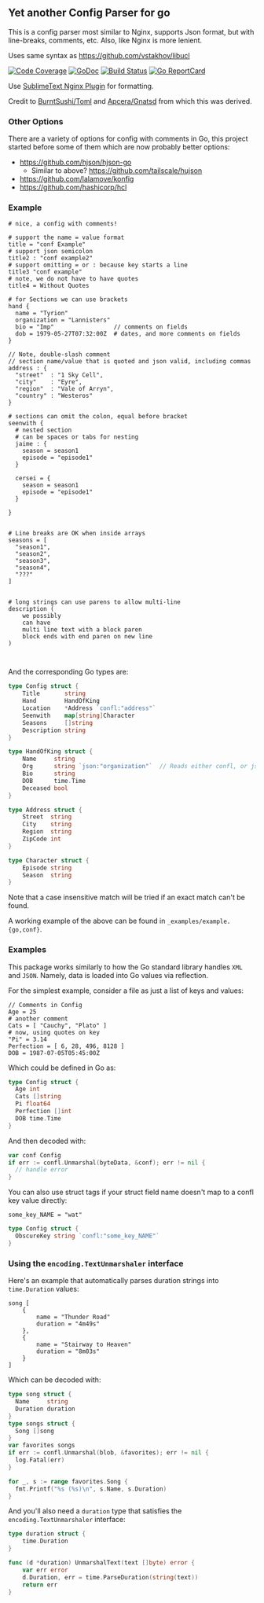 ## Yet another Config Parser for go

This is a config parser most similar to Nginx, supports
Json format, but with line-breaks, comments, etc.   Also, like
Nginx is more lenient.

Uses same syntax as https://github.com/vstakhov/libucl

[![Code Coverage](https://codecov.io/gh/lytics/confl/branch/master/graph/badge.svg)](https://codecov.io/gh/lytics/confl)
[![GoDoc](https://godoc.org/github.com/lytics/confl?status.svg)](http://godoc.org/github.com/lytics/confl)
[![Build Status](https://travis-ci.org/lytics/confl.svg?branch=master)](https://travis-ci.org/lytics/confl)
[![Go ReportCard](https://goreportcard.com/badge/lytics/confl)](https://goreportcard.com/report/lytics/confl)



Use [SublimeText Nginx Plugin](https://github.com/brandonwamboldt/sublime-nginx) for formatting.

Credit to [BurntSushi/Toml](https://github.com/BurntSushi/toml) and [Apcera/Gnatsd](https://github.com/apcera/gnatsd/tree/master/conf) from which 
this was derived.

### Other Options
There are a variety of options for config with comments in Go, this project started before some of them which are now probably better options:
* https://github.com/hjson/hjson-go
  * Similar to above?  https://github.com/tailscale/hujson 
* https://github.com/lalamove/konfig 
* https://github.com/hashicorp/hcl

### Example

```
# nice, a config with comments!

# support the name = value format
title = "conf Example"
# support json semicolon
title2 : "conf example2"
# support omitting = or : because key starts a line
title3 "conf example"
# note, we do not have to have quotes
title4 = Without Quotes

# for Sections we can use brackets
hand {
  name = "Tyrion"
  organization = "Lannisters"
  bio = "Imp"                 // comments on fields
  dob = 1979-05-27T07:32:00Z  # dates, and more comments on fields
}

// Note, double-slash comment
// section name/value that is quoted and json valid, including commas
address : {
  "street"  : "1 Sky Cell",
  "city"    : "Eyre",
  "region"  : "Vale of Arryn",
  "country" : "Westeros"
}

# sections can omit the colon, equal before bracket 
seenwith {
  # nested section
  # can be spaces or tabs for nesting
  jaime : {
    season = season1
    episode = "episode1"
  }

  cersei = {
    season = season1
    episode = "episode1"
  }

}


# Line breaks are OK when inside arrays
seasons = [
  "season1",
  "season2",
  "season3",
  "season4",
  "???"
]


# long strings can use parens to allow multi-line
description (
    we possibly
    can have
    multi line text with a block paren
    block ends with end paren on new line
)



```

And the corresponding Go types are:

```go
type Config struct {
	Title       string
	Hand        HandOfKing
	Location    *Address `confl:"address"`
	Seenwith    map[string]Character
	Seasons     []string
	Description string
}

type HandOfKing struct {
	Name     string
	Org      string `json:"organization"`  // Reads either confl, or json attributes
	Bio      string
	DOB      time.Time
	Deceased bool
}

type Address struct {
	Street  string
	City    string
	Region  string
	ZipCode int
}

type Character struct {
	Episode string
	Season  string
}
```

Note that a case insensitive match will be tried if an exact match can't be
found.

A working example of the above can be found in `_examples/example.{go,conf}`.



### Examples

This package works similarly to how the Go standard library handles `XML`
and `JSON`. Namely, data is loaded into Go values via reflection.

For the simplest example, consider a file as just a list of keys
and values:

```
// Comments in Config
Age = 25
# another comment
Cats = [ "Cauchy", "Plato" ]
# now, using quotes on key
"Pi" = 3.14
Perfection = [ 6, 28, 496, 8128 ]
DOB = 1987-07-05T05:45:00Z
```

Which could be defined in Go as:

```go
type Config struct {
  Age int
  Cats []string
  Pi float64
  Perfection []int
  DOB time.Time 
}
```

And then decoded with:

```go
var conf Config
if err := confl.Unmarshal(byteData, &conf); err != nil {
  // handle error
}
```

You can also use struct tags if your struct field name doesn't map to a confl
key value directly:

```
some_key_NAME = "wat"
```

```go
type Config struct {
  ObscureKey string `confl:"some_key_NAME"`
}
```

### Using the `encoding.TextUnmarshaler` interface

Here's an example that automatically parses duration strings into 
`time.Duration` values:

```
song [
	{
		name = "Thunder Road"
		duration = "4m49s"
	},
	{
		name = "Stairway to Heaven"
		duration = "8m03s"
	}
]
```

Which can be decoded with:

```go
type song struct {
  Name     string
  Duration duration
}
type songs struct {
  Song []song
}
var favorites songs
if err := confl.Unmarshal(blob, &favorites); err != nil {
  log.Fatal(err)
}

for _, s := range favorites.Song {
  fmt.Printf("%s (%s)\n", s.Name, s.Duration)
}
```

And you'll also need a `duration` type that satisfies the 
`encoding.TextUnmarshaler` interface:

```go
type duration struct {
	time.Duration
}

func (d *duration) UnmarshalText(text []byte) error {
	var err error
	d.Duration, err = time.ParseDuration(string(text))
	return err
}
```

